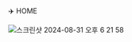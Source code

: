 ✈️ HOME 

![스크린샷 2024-08-31 오후 6 21 58](https://github.com/user-attachments/assets/86acb6ce-1f78-4876-b35f-8069b866e4d6)

